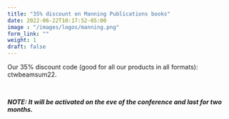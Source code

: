 ```yaml
---
title: "35% discount on Manning Publications books"
date: 2022-06-22T10:17:52-05:00
image : "/images/logos/manning.png"
form_link: ""
weight: 1
draft: false
---
```


Our 35% discount code (good for all our products in all formats): ctwbeamsum22.

<br>

***NOTE: It will be activated on the eve of the conference and last for two months.***